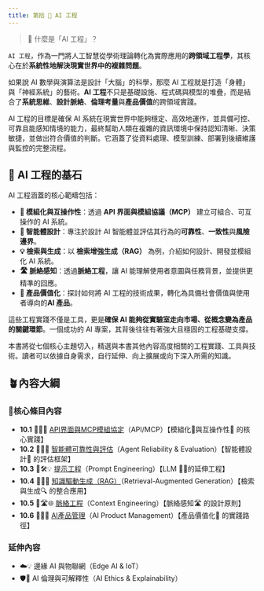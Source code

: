 ```yaml
---
title: 第拾 🌉 AI 工程
---
```

>  🌉 什麼是「AI 工程」？

`AI 工程`，作為一門將人工智慧從學術理論轉化為實際應用的**跨領域工程學**，其核心在於**系統性地解決現實世界中的複雜問題**。

如果說 AI 數學與演算法是設計「大腦」的科學，那麼 AI 工程就是打造「身體」與「神經系統」的藝術。**AI 工程**不只是基礎設施、程式碼與模型的堆疊，而是結合了**系統思維**、**設計脈絡**、**倫理考量**與**產品價值**的跨領域實踐。

AI 工程的目標是確保 AI 系統在現實世界中能夠穩定、高效地運作，並具備可控、可靠且能感知情境的能力，最終幫助人類在複雜的資訊環境中保持認知清晰、決策敏捷，並做出符合價值的判斷。它涵蓋了從資料處理、模型訓練、部署到後續維護與監控的完整流程。

## 🌉 **AI 工程的基石**

AI 工程涵蓋的核心範疇包括：
- **🧩 模組化與互操作性**：透過 **API 界面與模組協議（MCP）** 建立可組合、可互操作的 AI 系統。
- **🤖 智能體設計**：專注於設計 AI 智能體並評估其行為的**可靠性**、**一致性**與**風險邊界**。
- **💡 檢索與生成**：以 **檢索增強生成（RAG）** 為例，介紹如何設計、開發並模組化 AI 系統。
- **🛣 脈絡感知**：透過**脈絡工程**，讓 AI 能理解使用者意圖與任務背景，並提供更精準的回應。
- **🎁 產品價值化**：探討如何將 AI 工程的技術成果，轉化為具備社會價值與使用者導向的**AI 產品**。

這些工程實踐不僅是工具，更是**確保 AI 能夠從實驗室走向市場、從概念變為產品的關鍵環節**。一個成功的 AI 專案，其背後往往有著強大且穩固的工程基礎支撐。

本書將從七個核心主題切入，精選與本書其他內容高度相關的工程實踐、工具與技術。讀者可以依據自身需求，自行延伸、向上擴展或向下深入所需的知識。

## 🪴內容大綱

### 🌰核心條目內容

* **10.1** 🌉🔗🔐 [API界面與MCP模組協定](10-01-API_MCP.zh-hant.md)（API/MCP）【模組化🧩與互操作性🚀 的核心實踐】  
* **10.2** 🌉🤖🚨 [智能體可靠性與評估](10-02-agent_reliability_evaluation.zh-hant.md)（Agent Reliability & Evaluation）【智能體設計🤖 的評估框架】  
* **10.3** 🌉🛠️💡 [提示工程](10-03-prompt_engineering.zh-hant.md)（Prompt Engineering）【LLM 😵‍💫的延伸工程】  
* **10.4** 🌉🔗📝 [知識驅動生成（RAG）](10-04-retrieval_augmented_generation.zh-hant.md)（Retrieval-Augmented Generation）【檢索與生成🔍 的整合應用】  
* **10.5** 🌉🛣🌐 [脈絡工程](10-05-context_engineering.zh-hant.md)（Context Engineering）【脈絡感知🛣️ 的設計原則】  
* **10.6** 🎁🚀🌱 [AI產品管理](10-06-AI_PM.zh-hant.md)（AI Product Management）【產品價值化🎁 的實踐路徑】

### 延伸內容
- ☁️💡 邊緣 AI 與物聯網（Edge AI & IoT）
- 🛡️📝 AI 倫理與可解釋性（AI Ethics & Explainability）